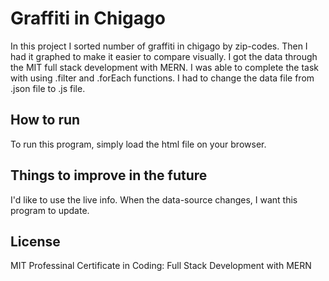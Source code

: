 # Graffiti in Chigago
In this project I sorted number of graffiti in chigago by zip-codes. Then I had it graphed to make it easier to compare visually. I got the data through the MIT full stack development with MERN. I was able to complete the task with using .filter and .forEach functions. I had to change the data file from .json file to .js file.

## How to run
To run this program, simply load the html file on your browser.

## Things to improve in the future
I'd like to use the live info. When the data-source changes, I want this program to update.

## License
MIT Professinal Certificate in Coding: Full Stack Development with MERN
